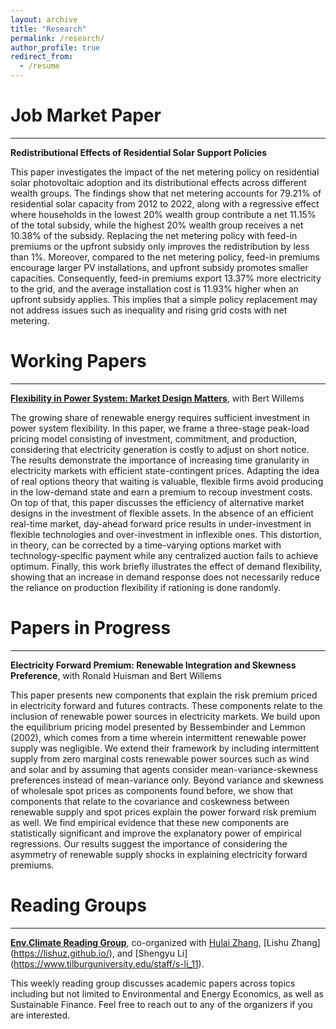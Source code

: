 ```yaml
---
layout: archive
title: "Research"
permalink: /research/
author_profile: true
redirect_from:
  - /resume
---
```


Job Market Paper
======
***
**Redistributional Effects of Residential Solar Support Policies**

This paper investigates the impact of the net metering policy on residential solar photovoltaic adoption and its distributional effects across different wealth groups. The findings show that net metering accounts for 79.21% of residential solar capacity from 2012 to 2022, along with a regressive effect where households in the lowest 20% wealth group contribute a net 11.15% of the total subsidy, while the highest 20% wealth group receives a net 10.38% of the subsidy. Replacing the net metering policy with feed-in premiums or the upfront subsidy only improves the redistribution by less than 1%. Moreover, compared to the net metering policy, feed-in premiums encourage larger PV installations, and upfront subsidy promotes smaller capacities. Consequently, feed-in premiums export 13.37% more electricity to the grid, and the average installation cost is 11.93% higher when an upfront subsidy applies. This implies that a simple policy replacement may not address issues such as inequality and rising grid costs with net metering.

Working Papers
======
***
**[Flexibility in Power System: Market Design Matters](/files/PhD_Project_1_Dongchen.pdf)**, with Bert Willems

The growing share of renewable energy requires sufficient investment in power system flexibility. In this paper, we frame a three-stage peak-load pricing model consisting of investment, commitment, and production, considering that electricity generation is costly to adjust on short notice. The results demonstrate the importance of increasing time granularity in electricity markets with efficient state-contingent prices. Adapting the idea of real options theory that waiting is valuable, flexible firms avoid producing in the low-demand state and earn a premium to recoup investment costs.
On top of that, this paper discusses the efficiency of alternative market designs in the investment of flexible assets. In the absence of an efficient real-time market, day-ahead forward price results in under-investment in flexible technologies and over-investment in inflexible ones. This distortion, in theory, can be corrected by a time-varying options market with technology-specific payment while any centralized auction fails to achieve optimum. Finally, this work briefly illustrates the effect of demand flexibility, showing that an increase in demand response does not necessarily reduce the reliance on production flexibility if rationing is done randomly.

Papers in Progress
======
***
**Electricity Forward Premium: Renewable Integration and Skewness Preference**, with Ronald Huisman and Bert Willems

This paper presents new components that explain the risk premium priced in electricity forward and futures contracts. These components relate to the inclusion of renewable power sources in electricity markets. We build upon the equilibrium pricing model presented by Bessembinder and Lemmon (2002), which comes from a time wherein intermittent renewable power supply was negligible. We extend their framework by including intermittent supply from zero marginal costs renewable power sources such as wind and solar and by assuming that agents consider mean-variance-skewness preferences instead of mean-variance only. Beyond variance and skewness of wholesale spot prices as components found before, we show that components that relate to the covariance and coskewness between renewable supply and spot prices explain the power forward risk premium as well. We find empirical evidence that these new components are statistically significant and improve the explanatory power of empirical regressions. Our results suggest the importance of considering the asymmetry of renewable supply shocks in explaining electricity forward premiums.

Reading Groups
======
***
**[Env.Climate Reading Group](https://www.kdocs.cn/l/cfjbuzzQjTKH)**, co-organized with [Hulai Zhang](https://hulaizh.github.io/index.html), [Lishu Zhang] (https://lishuz.github.io/), and [Shengyu Li] (https://www.tilburguniversity.edu/staff/s-li_11).

This weekly reading group discusses academic papers across topics including but not limited to Environmental and Energy Economics, as well as Sustainable Finance. Feel free to reach out to any of the organizers if you are interested.
